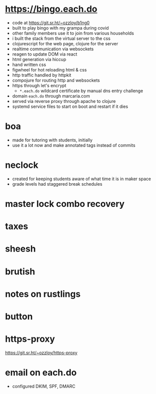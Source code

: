 

# <https://bingo.each.do>

-   code at <https://git.sr.ht/~ozzloy/b1ng0>
-   built to play bingo with my grampa during covid
-   other family members use it to join from various households
-   i built the stack from the virtual server to the css
-   clojurescript for the web page, clojure for the server
-   realtime communication via websockets
-   reagen to update DOM via react
-   html generation via hiccup
-   hand written css
-   figwheel for hot reloading html & css
-   http traffic handled by httpkit
-   compojure for routing http and websockets
-   https through let's encrypt
    -   `*.each.do` wildcard certificate by manual dns entry challenge
-   domain `each.do` through marcaria.com
-   served via reverse proxy through apache to clojure
-   systemd service files to start on boot and restart if it dies


# boa

-   made for tutoring with students, initially
-   use it a lot now and make annotated tags instead of commits


# neclock

-   created for keeping students aware of what time it is in maker space
-   grade levels had staggered break schedules


# master lock combo recovery


# taxes


# sheesh


# brutish


# notes on rustlings


# button


# https-proxy

<https://git.sr.ht/~ozzloy/https-proxy>


# email on each.do

-   configured DKIM, SPF, DMARC

